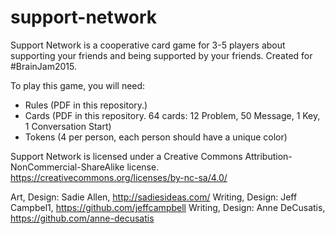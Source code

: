 # support-network
Support Network is a cooperative card game for 3-5 players about supporting your friends and being supported by your friends. Created for #BrainJam2015. 

To play this game, you will need: 
- Rules (PDF in this repository.)
- Cards (PDF in this repository. 64 cards: 12 Problem, 50 Message, 1 Key, 1 Conversation Start)
- Tokens (4 per person, each person should have a unique color)

Support Network is licensed under a Creative Commons Attribution-NonCommercial-ShareAlike license. https://creativecommons.org/licenses/by-nc-sa/4.0/

Art, Design: Sadie Allen, http://sadiesideas.com/
Writing, Design: Jeff Campbel1, https://github.com/jeffcampbell
Writing, Design: Anne DeCusatis, https://github.com/anne-decusatis

